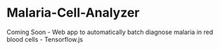 # Malaria-Cell-Analyzer
Coming Soon - Web app to automatically batch diagnose malaria in red blood cells - Tensorflow.js
